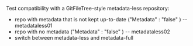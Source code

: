 Test compatibility with a GitFileTree-style metadata-less repository:

  - repo with metadata that is not kept up-to-date ("Metadata" : "false" ) -- metadataless01
  - repo with no metadata ("Metadata" : "false" ) -- metadataless02
  - switch between metadata-less and metadata-full